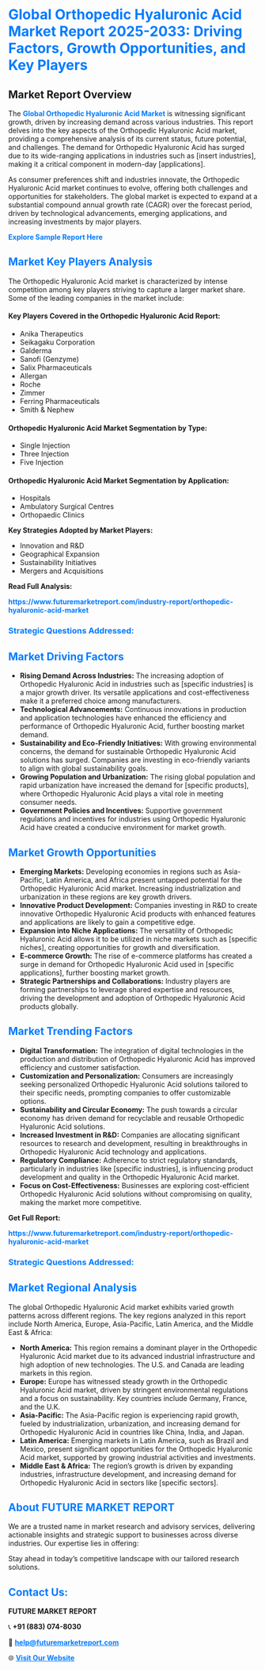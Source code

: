 <h1 style="color: #007BFF;">Global Orthopedic Hyaluronic Acid Market Report 2025-2033: Driving Factors, Growth Opportunities, and Key Players</h1>

<section id="overview">
<h2>Market Report Overview</h2>
<p>The <a href="https://www.futuremarketreport.com/industry-report/orthopedic-hyaluronic-acid-market" style="color: #007BFF; text-decoration: none;"><strong>Global Orthopedic Hyaluronic Acid Market</strong></a> is witnessing significant growth, driven by increasing demand across various industries. This report delves into the key aspects of the Orthopedic Hyaluronic Acid market, providing a comprehensive analysis of its current status, future potential, and challenges. The demand for Orthopedic Hyaluronic Acid has surged due to its wide-ranging applications in industries such as [insert industries], making it a critical component in modern-day [applications].</p>
<p>As consumer preferences shift and industries innovate, the Orthopedic Hyaluronic Acid market continues to evolve, offering both challenges and opportunities for stakeholders. The global market is expected to expand at a substantial compound annual growth rate (CAGR) over the forecast period, driven by technological advancements, emerging applications, and increasing investments by major players.</p>
</section>

<section id="overview">
<p><a href="https://www.futuremarketreport.com/request-sample/reportId=106267" style="color: #007BFF; text-decoration: none;"><strong>Explore Sample Report Here</strong></a></p>
</section>

<section id="key-players">
<h2 style="color: #007BFF;">Market Key Players Analysis</h2>
<p>The Orthopedic Hyaluronic Acid market is characterized by intense competition among key players striving to capture a larger market share. Some of the leading companies in the market include:</p>
<h4>Key Players Covered in the Orthopedic Hyaluronic Acid Report:</h4>
<ul><li>Anika Therapeutics</li><li>Seikagaku Corporation</li><li>Galderma</li><li>Sanofi (Genzyme)</li><li>Salix Pharmaceuticals</li><li>Allergan</li><li>Roche</li><li>Zimmer</li><li>Ferring Pharmaceuticals</li><li>Smith &amp; Nephew</li></ul>
<h4>Orthopedic Hyaluronic Acid Market Segmentation by Type:</h4>
<ul><li>Single Injection</li><li>Three Injection</li><li>Five Injection</li></ul>

<h4>Orthopedic Hyaluronic Acid Market Segmentation by Application:</h4>
<ul><li>Hospitals</li><li>Ambulatory Surgical Centres</li><li>Orthopaedic Clinics</li></ul>
<p><strong>Key Strategies Adopted by Market Players:</strong></p>
<ul>
<li>Innovation and R&D</li>
<li>Geographical Expansion</li>
<li>Sustainability Initiatives</li>
<li>Mergers and Acquisitions</li>
</ul>
</section>

<section>
<p><strong>Read Full Analysis: </strong></p><a href="https://www.futuremarketreport.com/industry-report/orthopedic-hyaluronic-acid-market" style="color: #007BFF; text-decoration: none;"><strong>https://www.futuremarketreport.com/industry-report/orthopedic-hyaluronic-acid-market</strong></a>
<h3 style="color: #007BFF;">Strategic Questions Addressed:</h3>
</section>

<section id="driving-factors">
<h2 style="color: #007BFF;">Market Driving Factors</h2>
<ul>
<li><strong>Rising Demand Across Industries:</strong> The increasing adoption of Orthopedic Hyaluronic Acid in industries such as [specific industries] is a major growth driver. Its versatile applications and cost-effectiveness make it a preferred choice among manufacturers.</li>
<li><strong>Technological Advancements:</strong> Continuous innovations in production and application technologies have enhanced the efficiency and performance of Orthopedic Hyaluronic Acid, further boosting market demand.</li>
<li><strong>Sustainability and Eco-Friendly Initiatives:</strong> With growing environmental concerns, the demand for sustainable Orthopedic Hyaluronic Acid solutions has surged. Companies are investing in eco-friendly variants to align with global sustainability goals.</li>
<li><strong>Growing Population and Urbanization:</strong> The rising global population and rapid urbanization have increased the demand for [specific products], where Orthopedic Hyaluronic Acid plays a vital role in meeting consumer needs.</li>
<li><strong>Government Policies and Incentives:</strong> Supportive government regulations and incentives for industries using Orthopedic Hyaluronic Acid have created a conducive environment for market growth.</li>
</ul>
</section>

<section id="growth-opportunities">
<h2 style="color: #007BFF;">Market Growth Opportunities</h2>
<ul>
<li><strong>Emerging Markets:</strong> Developing economies in regions such as Asia-Pacific, Latin America, and Africa present untapped potential for the Orthopedic Hyaluronic Acid market. Increasing industrialization and urbanization in these regions are key growth drivers.</li>
<li><strong>Innovative Product Development:</strong> Companies investing in R&D to create innovative Orthopedic Hyaluronic Acid products with enhanced features and applications are likely to gain a competitive edge.</li>
<li><strong>Expansion into Niche Applications:</strong> The versatility of Orthopedic Hyaluronic Acid allows it to be utilized in niche markets such as [specific niches], creating opportunities for growth and diversification.</li>
<li><strong>E-commerce Growth:</strong> The rise of e-commerce platforms has created a surge in demand for Orthopedic Hyaluronic Acid used in [specific applications], further boosting market growth.</li>
<li><strong>Strategic Partnerships and Collaborations:</strong> Industry players are forming partnerships to leverage shared expertise and resources, driving the development and adoption of Orthopedic Hyaluronic Acid products globally.</li>
</ul>
</section>

<section id="trending-factors">
<h2 style="color: #007BFF;">Market Trending Factors</h2>
<ul>
<li><strong>Digital Transformation:</strong> The integration of digital technologies in the production and distribution of Orthopedic Hyaluronic Acid has improved efficiency and customer satisfaction.</li>
<li><strong>Customization and Personalization:</strong> Consumers are increasingly seeking personalized Orthopedic Hyaluronic Acid solutions tailored to their specific needs, prompting companies to offer customizable options.</li>
<li><strong>Sustainability and Circular Economy:</strong> The push towards a circular economy has driven demand for recyclable and reusable Orthopedic Hyaluronic Acid solutions.</li>
<li><strong>Increased Investment in R&D:</strong> Companies are allocating significant resources to research and development, resulting in breakthroughs in Orthopedic Hyaluronic Acid technology and applications.</li>
<li><strong>Regulatory Compliance:</strong> Adherence to strict regulatory standards, particularly in industries like [specific industries], is influencing product development and quality in the Orthopedic Hyaluronic Acid market.</li>
<li><strong>Focus on Cost-Effectiveness:</strong> Businesses are exploring cost-efficient Orthopedic Hyaluronic Acid solutions without compromising on quality, making the market more competitive.</li>
</ul>
</section>

<section>
<p><strong>Get Full Report: </strong></p><a href="https://www.futuremarketreport.com/industry-report/orthopedic-hyaluronic-acid-market" style="color: #007BFF; text-decoration: none;"><strong>https://www.futuremarketreport.com/industry-report/orthopedic-hyaluronic-acid-market</strong></a>
<h3 style="color: #007BFF;">Strategic Questions Addressed:</h3>
</section>


<section id="regional-analysis">
<h2 style="color: #007BFF;">Market Regional Analysis</h2>
<p>The global Orthopedic Hyaluronic Acid market exhibits varied growth patterns across different regions. The key regions analyzed in this report include North America, Europe, Asia-Pacific, Latin America, and the Middle East & Africa:</p>
<ul>
<li><strong>North America:</strong> This region remains a dominant player in the Orthopedic Hyaluronic Acid market due to its advanced industrial infrastructure and high adoption of new technologies. The U.S. and Canada are leading markets in this region.</li>
<li><strong>Europe:</strong> Europe has witnessed steady growth in the Orthopedic Hyaluronic Acid market, driven by stringent environmental regulations and a focus on sustainability. Key countries include Germany, France, and the U.K.</li>
<li><strong>Asia-Pacific:</strong> The Asia-Pacific region is experiencing rapid growth, fueled by industrialization, urbanization, and increasing demand for Orthopedic Hyaluronic Acid in countries like China, India, and Japan.</li>
<li><strong>Latin America:</strong> Emerging markets in Latin America, such as Brazil and Mexico, present significant opportunities for the Orthopedic Hyaluronic Acid market, supported by growing industrial activities and investments.</li>
<li><strong>Middle East & Africa:</strong> The region’s growth is driven by expanding industries, infrastructure development, and increasing demand for Orthopedic Hyaluronic Acid in sectors like [specific sectors].</li>
</ul>
</section>

<footer>
<h2 style="color: #007BFF;">About FUTURE MARKET REPORT</h2>
<p>We are a trusted name in market research and advisory services, delivering actionable insights and strategic support to businesses across diverse industries. Our expertise lies in offering:</p>

<p>Stay ahead in today’s competitive landscape with our tailored research solutions.</p>

<h2 style="color: #007BFF;">Contact Us:</h2>
<p><strong>FUTURE MARKET REPORT</strong></p>
<p>📞 <strong>+91 (883) 074-8030</strong></p>
<p>📧 <strong><a href="mailto:help@futuremarketreport.com" style="color: #007BFF;">help@futuremarketreport.com</a></strong></p>
<p>🌐 <strong><a href="https://www.futuremarketreport.com/" style="color: #007BFF;">Visit Our Website</a></strong></p>
</footer>